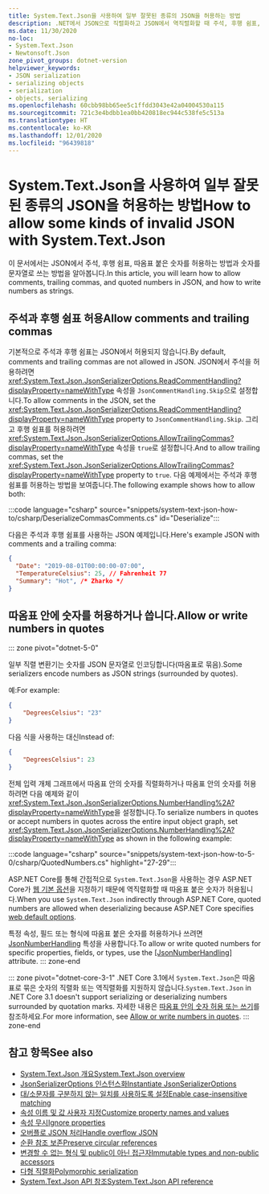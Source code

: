 ```yaml
---
title: System.Text.Json을 사용하여 일부 잘못된 종류의 JSON을 허용하는 방법
description: .NET에서 JSON으로 직렬화하고 JSON에서 역직렬화할 때 주석, 후행 쉼표, 따옴표 붙은 숫자를 허용하는 방법을 알아봅니다.
ms.date: 11/30/2020
no-loc:
- System.Text.Json
- Newtonsoft.Json
zone_pivot_groups: dotnet-version
helpviewer_keywords:
- JSON serialization
- serializing objects
- serialization
- objects, serializing
ms.openlocfilehash: 60cbb98bb65ee5c1ffdd3043e42a04004530a115
ms.sourcegitcommit: 721c3e4bdbb1ea0bb420818ec944c538fe5c513a
ms.translationtype: HT
ms.contentlocale: ko-KR
ms.lasthandoff: 12/01/2020
ms.locfileid: "96439818"
---
```

# <a name="how-to-allow-some-kinds-of-invalid-json-with-no-locsystemtextjson"></a><span data-ttu-id="bc401-103">System.Text.Json을 사용하여 일부 잘못된 종류의 JSON을 허용하는 방법</span><span class="sxs-lookup"><span data-stu-id="bc401-103">How to allow some kinds of invalid JSON with System.Text.Json</span></span>

<span data-ttu-id="bc401-104">이 문서에서는 JSON에서 주석, 후행 쉼표, 따옴표 붙은 숫자를 허용하는 방법과 숫자를 문자열로 쓰는 방법을 알아봅니다.</span><span class="sxs-lookup"><span data-stu-id="bc401-104">In this article, you will learn how to allow comments, trailing commas, and quoted numbers in JSON, and how to write numbers as strings.</span></span>

## <a name="allow-comments-and-trailing-commas"></a><span data-ttu-id="bc401-105">주석과 후행 쉼표 허용</span><span class="sxs-lookup"><span data-stu-id="bc401-105">Allow comments and trailing commas</span></span>

<span data-ttu-id="bc401-106">기본적으로 주석과 후행 쉼표는 JSON에서 허용되지 않습니다.</span><span class="sxs-lookup"><span data-stu-id="bc401-106">By default, comments and trailing commas are not allowed in JSON.</span></span> <span data-ttu-id="bc401-107">JSON에서 주석을 허용하려면 <xref:System.Text.Json.JsonSerializerOptions.ReadCommentHandling?displayProperty=nameWithType> 속성을 `JsonCommentHandling.Skip`으로 설정합니다.</span><span class="sxs-lookup"><span data-stu-id="bc401-107">To allow comments in the JSON, set the <xref:System.Text.Json.JsonSerializerOptions.ReadCommentHandling?displayProperty=nameWithType> property to `JsonCommentHandling.Skip`.</span></span>
<span data-ttu-id="bc401-108">그리고 후행 쉼표를 허용하려면 <xref:System.Text.Json.JsonSerializerOptions.AllowTrailingCommas?displayProperty=nameWithType> 속성을 `true`로 설정합니다.</span><span class="sxs-lookup"><span data-stu-id="bc401-108">And to allow trailing commas, set the <xref:System.Text.Json.JsonSerializerOptions.AllowTrailingCommas?displayProperty=nameWithType> property to `true`.</span></span> <span data-ttu-id="bc401-109">다음 예제에서는 주석과 후행 쉼표를 허용하는 방법을 보여줍니다.</span><span class="sxs-lookup"><span data-stu-id="bc401-109">The following example shows how to allow both:</span></span>

:::code language="csharp" source="snippets/system-text-json-how-to/csharp/DeserializeCommasComments.cs" id="Deserialize":::

<span data-ttu-id="bc401-110">다음은 주석과 후행 쉼표를 사용하는 JSON 예제입니다.</span><span class="sxs-lookup"><span data-stu-id="bc401-110">Here's example JSON with comments and a trailing comma:</span></span>

```json
{
  "Date": "2019-08-01T00:00:00-07:00",
  "TemperatureCelsius": 25, // Fahrenheit 77
  "Summary": "Hot", /* Zharko */
}
```

## <a name="allow-or-write-numbers-in-quotes"></a><span data-ttu-id="bc401-111">따옴표 안에 숫자를 허용하거나 씁니다.</span><span class="sxs-lookup"><span data-stu-id="bc401-111">Allow or write numbers in quotes</span></span>

::: zone pivot="dotnet-5-0"

<span data-ttu-id="bc401-112">일부 직렬 변환기는 숫자를 JSON 문자열로 인코딩합니다(따옴표로 묶음).</span><span class="sxs-lookup"><span data-stu-id="bc401-112">Some serializers encode numbers as JSON strings (surrounded by quotes).</span></span>

<span data-ttu-id="bc401-113">예:</span><span class="sxs-lookup"><span data-stu-id="bc401-113">For example:</span></span>

```json
{
    "DegreesCelsius": "23"
}
```

<span data-ttu-id="bc401-114">다음 식을 사용하는 대신</span><span class="sxs-lookup"><span data-stu-id="bc401-114">Instead of:</span></span>

```json
{
    "DegreesCelsius": 23
}
```

<span data-ttu-id="bc401-115">전체 입력 개체 그래프에서 따옴표 안의 숫자를 직렬화하거나 따옴표 안의 숫자를 허용하려면 다음 예제와 같이 <xref:System.Text.Json.JsonSerializerOptions.NumberHandling%2A?displayProperty=nameWithType>을 설정합니다.</span><span class="sxs-lookup"><span data-stu-id="bc401-115">To serialize numbers in quotes or accept numbers in quotes across the entire input object graph, set <xref:System.Text.Json.JsonSerializerOptions.NumberHandling%2A?displayProperty=nameWithType> as shown in the following example:</span></span>

:::code language="csharp" source="snippets/system-text-json-how-to-5-0/csharp/QuotedNumbers.cs" highlight="27-29":::

<span data-ttu-id="bc401-116">ASP.NET Core를 통해 간접적으로 `System.Text.Json`을 사용하는 경우 ASP.NET Core가 [웹 기본 옵션](xref:System.Text.Json.JsonSerializerDefaults.Web)을 지정하기 때문에 역직렬화할 때 따옴표 붙은 숫자가 허용됩니다.</span><span class="sxs-lookup"><span data-stu-id="bc401-116">When you use `System.Text.Json` indirectly through ASP.NET Core, quoted numbers are allowed when deserializing because ASP.NET Core specifies [web default options](xref:System.Text.Json.JsonSerializerDefaults.Web).</span></span>

<span data-ttu-id="bc401-117">특정 속성, 필드 또는 형식에 따옴표 붙은 숫자를 허용하거나 쓰려면 [JsonNumberHandling](xref:System.Text.Json.Serialization.JsonNumberHandlingAttribute) 특성을 사용합니다.</span><span class="sxs-lookup"><span data-stu-id="bc401-117">To allow or write quoted numbers for specific properties, fields, or types, use the [[JsonNumberHandling]](xref:System.Text.Json.Serialization.JsonNumberHandlingAttribute) attribute.</span></span>
::: zone-end

::: zone pivot="dotnet-core-3-1"
<span data-ttu-id="bc401-118">.NET Core 3.1에서 `System.Text.Json`은 따옴표로 묶은 숫자의 직렬화 또는 역직렬화를 지원하지 않습니다.</span><span class="sxs-lookup"><span data-stu-id="bc401-118">`System.Text.Json` in .NET Core 3.1 doesn't support serializing or deserializing numbers surrounded by quotation marks.</span></span> <span data-ttu-id="bc401-119">자세한 내용은 [따옴표 안의 숫자 허용 또는 쓰기](system-text-json-migrate-from-newtonsoft-how-to.md#allow-or-write-numbers-in-quotes)를 참조하세요.</span><span class="sxs-lookup"><span data-stu-id="bc401-119">For more information, see [Allow or write numbers in quotes](system-text-json-migrate-from-newtonsoft-how-to.md#allow-or-write-numbers-in-quotes).</span></span>
::: zone-end

## <a name="see-also"></a><span data-ttu-id="bc401-120">참고 항목</span><span class="sxs-lookup"><span data-stu-id="bc401-120">See also</span></span>

* [<span data-ttu-id="bc401-121">System.Text.Json 개요</span><span class="sxs-lookup"><span data-stu-id="bc401-121">System.Text.Json overview</span></span>](system-text-json-overview.md)
* [<span data-ttu-id="bc401-122">JsonSerializerOptions 인스턴스화</span><span class="sxs-lookup"><span data-stu-id="bc401-122">Instantiate JsonSerializerOptions</span></span>](system-text-json-configure-options.md)
* [<span data-ttu-id="bc401-123">대/소문자를 구분하지 않는 일치를 사용하도록 설정</span><span class="sxs-lookup"><span data-stu-id="bc401-123">Enable case-insensitive matching</span></span>](system-text-json-character-casing.md)
* [<span data-ttu-id="bc401-124">속성 이름 및 값 사용자 지정</span><span class="sxs-lookup"><span data-stu-id="bc401-124">Customize property names and values</span></span>](system-text-json-customize-properties.md)
* [<span data-ttu-id="bc401-125">속성 무시</span><span class="sxs-lookup"><span data-stu-id="bc401-125">Ignore properties</span></span>](system-text-json-ignore-properties.md)
* [<span data-ttu-id="bc401-126">오버플로 JSON 처리</span><span class="sxs-lookup"><span data-stu-id="bc401-126">Handle overflow JSON</span></span>](system-text-json-handle-overflow.md)
* [<span data-ttu-id="bc401-127">순환 참조 보존</span><span class="sxs-lookup"><span data-stu-id="bc401-127">Preserve circular references</span></span>](system-text-json-preserve-references.md)
* [<span data-ttu-id="bc401-128">변경할 수 없는 형식 및 public이 아닌 접근자</span><span class="sxs-lookup"><span data-stu-id="bc401-128">Immutable types and non-public accessors</span></span>](system-text-json-immutability.md)
* [<span data-ttu-id="bc401-129">다형 직렬화</span><span class="sxs-lookup"><span data-stu-id="bc401-129">Polymorphic serialization</span></span>](system-text-json-polymorphism.md)
* <span data-ttu-id="bc401-130">[System.Text.Json API 참조](xref:System.Text.Json)</span><span class="sxs-lookup"><span data-stu-id="bc401-130">[System.Text.Json API reference](xref:System.Text.Json)</span></span>
